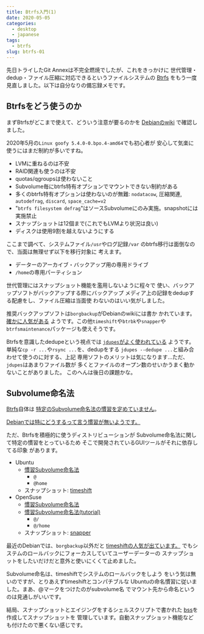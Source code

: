 ```yaml
---
title: Btrfs入門(1)
date: 2020-05-05
categories:
  - desktop
  - japanese
tags:
  - btrfs
slug: btrfs-01
---
```


先日トライしたGit Annexは不完全燃焼でしたが、これをきっかけに
世代管理・dedup・ファイル圧縮に対応できるというファイルシステムの
[Btrfs](https://btrfs.wiki.kernel.org/)
をもう一度見直しました。以下は自分なりの備忘録メモです。

## Btrfsをどう使うのか

まずBtrfsがどこまで使えて、どういう注意が要るのかを
[Debianのwiki](https://wiki.debian.org/Btrfs)
で確認しました。

2020年5月の`Linux goofy 5.4.0-0.bpo.4-amd64`でも初心者が
安心して気楽に使うにはまだ制約が多いですね。

* LVMに重ねるのは不安
* RAID関連も使うのは不安
* quotas/qgroupsは使わないこと
* Subvolume毎にbtrfs特有オプションでマウントできない制約がある
* 多くのbtrfs特有オプションは使わないのが無難: `nodatacow`, 圧縮関連, `autodefrag`, `discard`, `space_cache=v2`
* "`btrfs filesystem defrag`"はソースSubvolumeにのみ実施。snapshotには実施禁止
* スナップショットは12個まで(これでもLVMより状況は良い)
* ディスクは使用9割を越えないようにする


ここまで調べて、システムファイル`/usr`やログ記録`/var`
のbtrfs移行は面倒なので、当面は無理せず以下を移行対象に
考えます。

* データーのアーカイブ・バックアップ用の専用ドライブ
* `/home`の専用パーティション

世代管理にはスナップショット機能を濫用しないように程々で
使い、バックアップソフトがバックアップする際にバックアップ
メディア上の記録をdedupする配慮をし、ファイル圧縮は当面使
わないのはいい気がしました。

推奨バックアップソフトは`borgbackup`がDebianのwikiには書か
かれています。
[確かに人気がある](https://qa.debian.org/popcon-graph.php?packages=timeshift+snapper+snapper-gui+btrbk+borgbackup&show_installed=on&want_legend=on&want_ticks=on&from_date=&to_date=&hlght_date=&date_fmt=%25Y-%25m&beenhere=1)
ようです。この他`timeshift`や`btrbk`や`snapper`や
`btrfsmaintenance`パッケージも使えそうです。

Btrfsを意識したdedupeという視点では
[`jdupes`がよく使われている](https://qa.debian.org/popcon-graph.php?packages=jdupes+btrbk+btrfsmaintenance+duperemove&show_installed=on&want_legend=on&want_ticks=on&from_date=&to_date=&hlght_date=&date_fmt=%25Y-%25m&beenhere=1)
ようです。単純な`cp -r ...`や`rsync ...`を、dedupをする
`jdupes --dedupe ...`と組み合わせて使うのに対する、上記
専用ソフトのメリットは気になります...ただ、`jdupes`はあまりファイル数が
多くとファイルのオープン数のせいかうまく動かないことがありました。
このへんは後日の課題かな。

## Subvolume命名法

[Btrfs](https://btrfs.wiki.kernel.org/)自体は
[特定のSubvolume命名法の慣習を定めていません](https://askubuntu.com/questions/987104/why-the-in-btrfs-subvolume-names)。

[Debianでは特にどうするって言う慣習が無いようです。](https://wiki.debian.org/Btrfs)

ただ、Btrfsを積極的に使うディストリビューションが
Subvolume命名法に関して特定の慣習をとっているため
そこで開発されているGUIツールがそれに依存してる印象
があります。

* Ubuntu
    * [慣習Subvolume命名法](https://help.ubuntu.com/community/btrfs#Ubuntu-specific_subvolume_layout_in_11.04_and_later)
        * `@`
        * `@home`
    * スナップショット: [timeshift](https://github.com/teejee2008/timeshift)
* OpenSuse
    * [慣習Subvolume命名法](https://doc.opensuse.org/documentation/leap/reference/html/book.opensuse.reference/cha-snapper.html)
    * [慣習Subvolume命名法(tutorial)](https://rootco.de/2018-01-19-opensuse-btrfs-subvolumes/)
        * `@/`
        * `@/home`
    * スナップショット: [snapper](https://github.com/openSUSE/snapper)

最近のDebianでは、`borgbackup`以外だと
[timeshiftの人気が出ています。](https://qa.debian.org/popcon-graph.php?packages=timeshift+snapper+snapper-gui+btrbk+btrfsmaintenance+duperemove&show_installed=on&want_legend=on&want_ticks=on&from_date=&to_date=&hlght_date=&date_fmt=%25Y-%25m&beenhere=1)
でもシステムのロールバックにフォーカスしていてユーザーデーターの
スナップショットをしたいだけだと意外と使いにくくて止めました。

Subvolume命名は、timeshiftでシステムのロールバックをしよう
をいう気は無いのですが、とりあえずtimeshiftとコンパチブルな
Ubuntuの命名慣習に従いました。まあ、@マークをつけたのがsubvolume名
でマウント先から命名というのは見通しがいいです。

結局、スナップショットとエイジングをするシェルスクリプトで書かれた
[bss](https://github.com/osamuaoki/bss)を作成してスナップショットを
管理しています。自動スナップショット機能なども付けたので悪くない感じです。

<!-- vim: sw=2 sts=2 et se ai tw=79: -->
